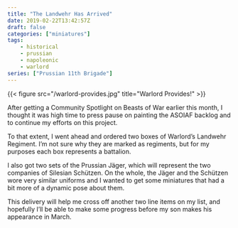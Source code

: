 ```yaml
---
title: "The Landwehr Has Arrived"
date: 2019-02-22T13:42:57Z
draft: false
categories: ["miniatures"]
tags:
    - historical
    - prussian
    - napoleonic
    - warlord
series: ["Prussian 11th Brigade"]
---
```


{{< figure src="/warlord-provides.jpg" title="Warlord Provides!" >}}

After getting a Community Spotlight on Beasts of War earlier this month, I thought it was high time to press pause on painting the ASOIAF backlog and to continue my efforts on this project.

To that extent, I went ahead and ordered two boxes of Warlord’s Landwehr Regiment. I’m not sure why they are marked as regiments, but for my purposes each box represents a battalion.

I also got two sets of the Prussian Jäger, which will represent the two companies of Silesian Schützen. On the whole, the Jäger and the Schützen wore very similar uniforms and I wanted to get some miniatures that had a bit more of a dynamic pose about them.

This delivery will help me cross off another two line items on my list, and hopefully I’ll be able to make some progress before my son makes his appearance in March.
